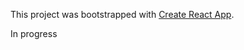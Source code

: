 This project was bootstrapped with [Create React App](https://github.com/facebook/create-react-app).

In progress